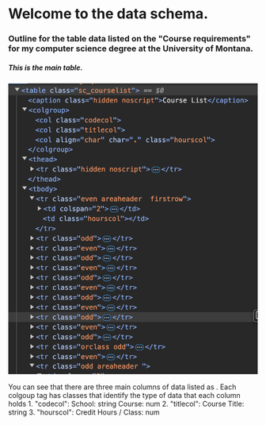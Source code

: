 # Welcome to the data schema.

### Outline for the table data listed on the "Course requirements" for my computer science degree at the University of Montana.

##### This is the main table.

![Table](./table_main.png "### The main table of data")

You can see that there are three main columns of data listed as <colgroup>.
Each colgoup tag has classes that identify the type of data that each column holds 1. "codecol":
School: string
Course: num 2. "titlecol":
Course Title: string 3. "hourscol":
Credit Hours / Class: num
